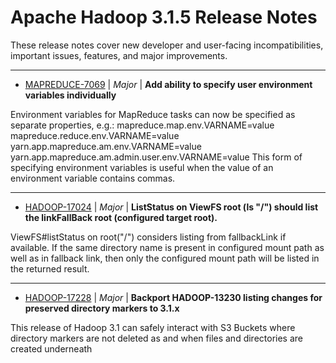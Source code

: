 
<!---
# Licensed to the Apache Software Foundation (ASF) under one
# or more contributor license agreements.  See the NOTICE file
# distributed with this work for additional information
# regarding copyright ownership.  The ASF licenses this file
# to you under the Apache License, Version 2.0 (the
# "License"); you may not use this file except in compliance
# with the License.  You may obtain a copy of the License at
#
#     http://www.apache.org/licenses/LICENSE-2.0
#
# Unless required by applicable law or agreed to in writing, software
# distributed under the License is distributed on an "AS IS" BASIS,
# WITHOUT WARRANTIES OR CONDITIONS OF ANY KIND, either express or implied.
# See the License for the specific language governing permissions and
# limitations under the License.
-->
# Apache Hadoop  3.1.5 Release Notes

These release notes cover new developer and user-facing incompatibilities, important issues, features, and major improvements.


---

* [MAPREDUCE-7069](https://issues.apache.org/jira/browse/MAPREDUCE-7069) | *Major* | **Add ability to specify user environment variables individually**

Environment variables for MapReduce tasks can now be specified as separate properties, e.g.:
mapreduce.map.env.VARNAME=value
mapreduce.reduce.env.VARNAME=value
yarn.app.mapreduce.am.env.VARNAME=value
yarn.app.mapreduce.am.admin.user.env.VARNAME=value
This form of specifying environment variables is useful when the value of an environment variable contains commas.


---

* [HADOOP-17024](https://issues.apache.org/jira/browse/HADOOP-17024) | *Major* | **ListStatus on ViewFS root (ls "/") should list the linkFallBack root (configured target root).**

ViewFS#listStatus on root("/") considers listing from fallbackLink if available. If the same directory name is present in configured mount path as well as in fallback link, then only the configured mount path will be listed in the returned result.


---

* [HADOOP-17228](https://issues.apache.org/jira/browse/HADOOP-17228) | *Major* | **Backport HADOOP-13230 listing changes for preserved directory markers to 3.1.x**

This release of Hadoop 3.1 can safely interact with S3 Buckets where directory markers are not deleted as and when files and directories are created underneath



